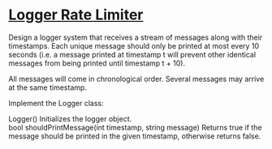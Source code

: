 # [Logger Rate Limiter](https://leetcode.com/problems/logger-rate-limiter/)

Design a logger system that receives a stream of messages along with their timestamps. Each unique message should only be printed at most every 10 seconds (i.e. a message printed at timestamp t will prevent other identical messages from being printed until timestamp t + 10).  
   
All messages will come in chronological order. Several messages may arrive at the same timestamp.  

Implement the Logger class:  

Logger() Initializes the logger object.  
bool shouldPrintMessage(int timestamp, string message) Returns true if the message should be printed in the given timestamp, otherwise returns false.  